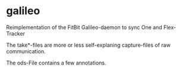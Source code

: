 galileo
=======

Reimplementation of the FitBit Galileo-daemon to sync One and Flex-Tracker

The take*-files are more or less self-explaning capture-files of raw communication.

The ods-File contains a few annotations.
